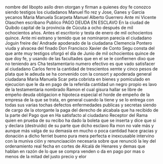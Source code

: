 nombre del libopto asilo dren otorgan y firman a quienes
doy fe conozco siendo testigos los ciudadanos Manuel flo
rez y Jose, Ganes y Garcia yecanos
Maria Manuela Scarpeta
Manuel Alberto Guerrero
Ante mi Vicente Olaschen
escribano Publico
PAGO DEUDA EN ESCLAVO
En la ciudad de Quibdo capital de la provincia de Cúcuta a ocho
después de mil ochocientos años. Antes el escritorio y testa
de enero de mil ochocientos quince. Ante mi extrano y temido que se nominaron parecía el ciudadano Joguin freire de/ Andrade apoderado de la ciudadana Clemencia Pontero viuda y alvacea del finado Don Francisco Xavier de Conto Segu
consta del que ante muy testigos oforgó el día de Junio de mil ochocientos quince de que doy fe, y usando de las facultades que en el se le confiernen dixo que no teniendo ars
Cha testamentario numero efectivo es que vado satisfacer al ciudadano Carlos ferre la cantidad de trescientos xemte y cinco pesos de plata que le adeuda se ha convenido con la consort y apoderada general ciudadana Maria Manuela Scar
peta cobrista en bienes y pomiculado en ejecucion que
le da en pago de la referida cantidad un negro propio es
lavo de la testamentaria nombrado Ramon el cual gisura hallar
se libre de empeño deuda obligacion e hipoteca especial
el horde de empeño de la empresa de la que se trata, en general cuando la tiene y se lo entrega con todas sus varias tochas defectos enfermedades publicas y secretas siendo de cargo de la otorgante la paga del derecho de alcabala que ha recibido de la parte del Pago que en
Ha satisfacto al ciudadano Receptor del Rama quien en prueba de su recibo ha dado la boleta que se inserta y dice que si y declara (destruido) de su parte que dicho esclavo Ra mon no vale más y aunque más valga de su demasia en mucho
o poca cantidad hace gracias y donación a dicho ferriet bueno
pura mera perfecta e inexcusable intervino con la muniva
ción y renunciaación necesaria sobre que renunció la ley del
ordenamiento real fecha en cortes de Alcalá de Henares
y demas que hablan en razón de lo que se compra venden o da
en pago por mas o menos de la mitad del justo precio y elor